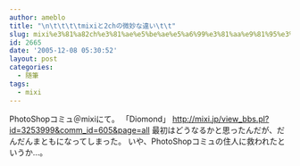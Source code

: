 ```yaml
---
author: ameblo
title: "\n\t\t\t\tmixiと2chの微妙な違い\t\t"
slug: mixi%e3%81%a82ch%e3%81%ae%e5%be%ae%e5%a6%99%e3%81%aa%e9%81%95%e3%81%84
id: 2665
date: '2005-12-08 05:30:52'
layout: post
categories:
  - 随筆
tags:
  - mixi
---
```


PhotoShopコミュ＠mixiにて。 「Diomond」 http://mixi.jp/view_bbs.pl?id=3253999&comm_id=605&page=all 最初はどうなるかと思ったんだが、だんだんまともになってしまった。 いや、PhotoShopコミュの住人に救われたというか…。